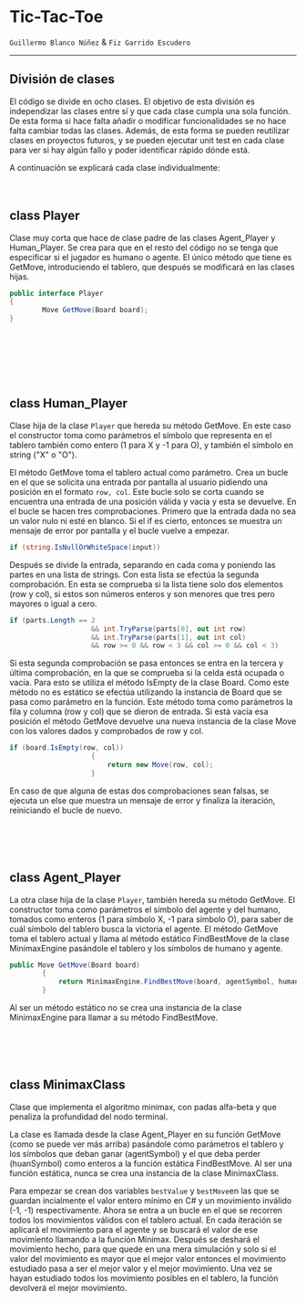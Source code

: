 # Tic-Tac-Toe

`Guillermo Blanco Núñez` & `Fiz Garrido Escudero` 

---

## División de clases

El código se divide en ocho clases. El objetivo de esta división es independizar las clases entre sí y que cada clase cumpla una sola función. De esta forma si hace falta añadir o modificar funcionalidades se no hace falta cambiar todas las clases. Además, de esta forma se pueden reutilizar clases en proyectos futuros, y se pueden ejecutar unit test en cada clase para ver si hay algún fallo y poder identificar rápido dónde está.

A continuación se explicará cada clase individualmente:<br><br><br>

## class Player

Clase muy corta que hace de clase padre de las clases Agent_Player y Human_Player. Se crea para que en el resto del código no se tenga que especificar si el jugador es humano o agente. El único método que tiene es GetMove, introduciendo el tablero, que después se modificará en las clases hijas. 

```csharp
public interface Player 
{
        Move GetMove(Board board);
}
``` 
<br><br><br><br><br>
## class Human_Player

Clase hija de la clase `Player` que hereda su método GetMove. En este caso el constructor toma como parámetros el símbolo que representa en el tablero  también como entero (1 para X y -1 para O), y también el símbolo en string ("X" o "O").

El método GetMove toma el tablero actual como parámetro. Crea un bucle en el que se solicita una entrada por pantalla al usuario pidiendo una posición en el formato `row, col`. Este bucle solo se corta cuando se encuentra una entrada de una posición válida y vacía y esta se devuelve. En el bucle se hacen tres comprobaciones. Primero que la entrada dada no sea un valor nulo ni esté en blanco. Si el if es cierto, entonces se muestra un mensaje de error por pantalla y el bucle vuelve a empezar.
```csharp 
if (string.IsNullOrWhiteSpace(input))
```
Después se divide la entrada, separando en cada coma y poniendo las partes en una lista de strings. Con esta lista se efectúa la segunda comprobación. En esta se comprueba si la lista tiene solo dos elementos (row y col), si estos son números enteros y son menores que tres pero mayores o igual a cero. 
```csharp
if (parts.Length == 2
                    && int.TryParse(parts[0], out int row)
                    && int.TryParse(parts[1], out int col)
                    && row >= 0 && row < 3 && col >= 0 && col < 3)
```
Si esta segunda comprobación se pasa entonces se entra en la tercera y última comprobación, en la que se comprueba si la celda está ocupada o vacía. Para esto se utiliza el método IsEmpty de la clase Board. Como este método no es estático se efectúa utilizando la instancia de Board que se pasa como parámetro en la función. Este método toma como parámetros la fila y columna (row y col) que se dieron de entrada. Si está vacía esa posición el método GetMove devuelve una nueva instancia de la clase Move con los valores dados y comprobados de row y col. 
```csharp
if (board.IsEmpty(row, col)) 
                    {
                        return new Move(row, col);
                    }

```
En caso de que alguna de estas dos comprobaciones sean falsas, se ejecuta un else que muestra un mensaje de error y finaliza la iteración, reiniciando el bucle de nuevo.
<br><br><br><br><br>

## class Agent_Player

La otra clase hija de la clase `Player`, también hereda su método GetMove. El constructor toma como parámetros el símbolo del agente y del humano, tomados como enteros (1 para símbolo X, -1 para símbolo O), para saber de cuál símbolo del tablero busca la victoria el agente. 
El método GetMove toma el tablero actual y llama al método estático FindBestMove de la clase MinimaxEngine pasándole el tablero y los símbolos de humano y agente. 
```csharp
public Move GetMove(Board board) 
        {
            return MinimaxEngine.FindBestMove(board, agentSymbol, humanSymbol);
        }
```
Al ser un método estático no se crea una instancia de la clase MinimaxEngine para llamar a su método FindBestMove.
<br><br><br><br><br>

## class MinimaxClass

Clase que implementa el algoritmo minimax, con padas alfa-beta y que penaliza la profundidad del nodo terminal. 

La clase es llamada desde la clase Agent_Player en su función GetMove (como se puede ver más arriba) pasándole como parámetros el tablero y los símbolos que deban ganar (agentSymbol) y el que deba perder (huanSymbol) como enteros a la función estática FindBestMove. Al ser una función estática, nunca se crea una instancia de la clase MinimaxClass. 

Para empezar se crean dos variables `bestValue` y `bestMove`en las que se guardan incialmente el valor entero mínimo en C# y un movimiento inválido (-1, -1) respectivamente. Ahora se entra a un bucle en el que se recorren todos los movimientos válidos con el tablero actual. En cada iteración se aplicará el movimiento para el agente y se buscará el valor de ese movimiento llamando a la función Minimax. Después se deshará el movimiento hecho, para que quede en una mera simulación y solo si el valor del movimiento es mayor que el mejor valor entonces el movimiento estudiado pasa a ser el mejor valor y el mejor movimiento. Una vez se hayan estudiado todos los movimiento posibles en el tablero, la función devolverá el mejor movimiento. 
